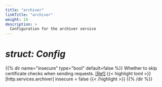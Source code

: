 ```yaml
---
title: "archiver"
linkTitle: "archiver"
weight: 10
description: >
  Configuration for the archiver service
---
```


# _struct: Config_

{{% dir name="insecure" type="bool" default=false %}}
Whether to skip certificate checks when sending requests. [[Ref]](https://github.com/cs3org/reva/tree/master/internal/http/services/archiver/handler.go#L63)
{{< highlight toml >}}
[http.services.archiver]
insecure = false
{{< /highlight >}}
{{% /dir %}}

